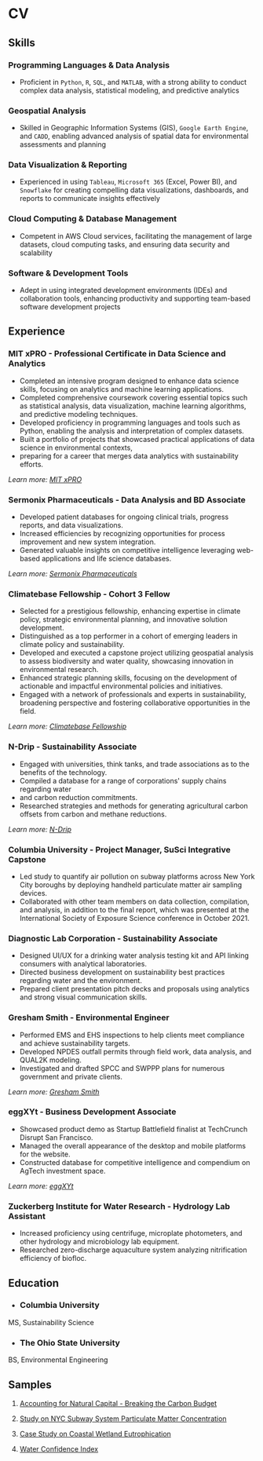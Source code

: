 # CV


## **Skills**

### Programming Languages & Data Analysis

* Proficient in `Python`, `R`, `SQL`, and `MATLAB`, with a strong ability to conduct
complex data analysis, statistical modeling, and predictive analytics

### Geospatial Analysis

* Skilled in Geographic Information Systems (GIS), `Google Earth Engine`, and
`CADD`, enabling advanced analysis of spatial data for environmental assessments
and planning

### Data Visualization & Reporting

* Experienced in using `Tableau`, `Microsoft 365` (Excel, Power BI), and `Snowflake`
for creating compelling data visualizations, dashboards, and reports to
communicate insights effectively

### Cloud Computing & Database Management

* Competent in AWS Cloud services, facilitating the management of large
datasets, cloud computing tasks, and ensuring data security and scalability

### Software & Development Tools

* Adept in using integrated development environments (IDEs) and collaboration
tools, enhancing productivity and supporting team-based software development
projects

## **Experience**

### MIT xPRO - Professional Certificate in Data Science and Analytics

* Completed an intensive program designed to enhance data science skills,
focusing on analytics and machine learning applications.
* Completed comprehensive coursework covering essential topics such as statistical
analysis, data visualization, machine learning algorithms, and predictive
modeling techniques.
* Developed proficiency in programming languages and tools
such as Python, enabling the analysis and interpretation of complex datasets.
* Built a portfolio of projects that showcased practical applications of data science in environmental contexts,
* preparing for a career that merges data analytics with sustainability efforts.

*Learn more: [MIT xPRO](https://xpro.mit.edu/)*

### Sermonix Pharmaceuticals - Data Analysis and BD Associate

* Developed patient databases for ongoing clinical trials, progress reports, and data visualizations.
* Increased efficiencies by recognizing opportunities for process improvement and new system integration.
* Generated valuable insights on competitive intelligence leveraging web-based applications and life science
databases.​

*Learn more: [Sermonix Pharmaceuticals](https://sermonixpharma.com/)*

### Climatebase Fellowship - Cohort 3 Fellow

* Selected for a prestigious fellowship, enhancing expertise in climate policy,
strategic environmental planning, and innovative solution development.
* Distinguished as a top performer in a cohort of emerging leaders in climate
policy and sustainability.
* Developed and executed a capstone project utilizing
geospatial analysis to assess biodiversity and water quality, showcasing
innovation in environmental research.
* Enhanced strategic planning skills,
focusing on the development of actionable and impactful environmental policies
and initiatives.
* Engaged with a network of professionals and experts in
sustainability, broadening perspective and fostering collaborative
opportunities in the field.

*Learn more: [Climatebase Fellowship](https://climatebase.org/fellowship)*

### N-Drip - Sustainability Associate

* Engaged with universities, think tanks, and trade associations as to the
benefits of the technology.
* Compiled a database for a range of corporations' supply chains regarding water
* and carbon reduction commitments.
* Researched strategies and methods for generating agricultural carbon offsets from carbon
and methane reductions.

*Learn more: [N-Drip](https://ndrip.com/)*

### Columbia University - Project Manager, SuSci Integrative Capstone

* Led study to quantify air pollution on subway platforms across New York City
boroughs by deploying handheld particulate matter air sampling devices.
* Collaborated with other team members on data collection, compilation, and
analysis, in addition to the final report, which was presented at the
International Society of Exposure Science conference in October 2021.

### Diagnostic Lab Corporation - Sustainability Associate

* Designed UI/UX for a drinking water analysis testing kit and API linking
consumers with analytical laboratories.
* Directed business development on
sustainability best practices regarding water and the environment.
* Prepared client presentation pitch decks and proposals using analytics and strong
visual communication skills.

### Gresham Smith - Environmental Engineer

* Performed EMS and EHS inspections to help clients meet compliance and achieve
sustainability targets.
* Developed NPDES outfall permits through field work, data analysis, and QUAL2K modeling.
* Investigated and drafted SPCC and SWPPP plans for numerous government and private clients.

*Learn more: [Gresham Smith](https://www.greshamsmith.com/)*

### eggXYt - Business Development Associate

* Showcased product demo as Startup Battlefield finalist at TechCrunch Disrupt
San Francisco.
* Managed the overall appearance of the desktop and mobile
platforms for the website.
* Constructed database for competitive intelligence
and compendium on AgTech investment space.

*Learn more: [eggXYt](https://www.eggxyt.com/)*

### Zuckerberg Institute for Water Research - Hydrology Lab Assistant

* Increased proficiency using centrifuge, microplate photometers, and other
hydrology and microbiology lab equipment.
* Researched zero-discharge aquaculture system analyzing nitrification efficiency of biofloc.

## **Education**

* ### Columbia University
MS, Sustainability Science

* ### The Ohio State University
BS, Environmental Engineering

## **Samples**

1. [Accounting for Natural Capital - Breaking the Carbon Budget](assets/Breaking_the_Carbon_Budget.pdf)

2. [Study on NYC Subway System Particulate Matter Concentration](assets/Capstone_Final_Draft_Fall_2021.pdf)

3. [Case Study on Coastal Wetland Eutrophication](assets/Coastal_Wetland_Eutrophication.pdf)

4. [Water Confidence Index](assets/Water_Confidence_Index.pdf)
